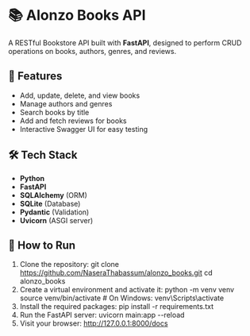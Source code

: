 # 📚 Alonzo Books API
A RESTful Bookstore API built with **FastAPI**, designed to perform CRUD operations on books, authors, genres, and reviews.

## 🔧 Features
- Add, update, delete, and view books
- Manage authors and genres
- Search books by title
- Add and fetch reviews for books
- Interactive Swagger UI for easy testing

## 🛠️ Tech Stack
- **Python**
- **FastAPI**
- **SQLAlchemy** (ORM)
- **SQLite** (Database)
- **Pydantic** (Validation)
- **Uvicorn** (ASGI server)

## 🚀 How to Run
1. Clone the repository: git clone https://github.com/NaseraThabassum/alonzo_books.git
   cd alonzo_books
2. Create a virtual environment and activate it: python -m venv venv
source venv/bin/activate  # On Windows: venv\Scripts\activate
3. Install the required packages: pip install -r requirements.txt
4. Run the FastAPI server: uvicorn main:app --reload
5. Visit your browser: http://127.0.0.1:8000/docs
